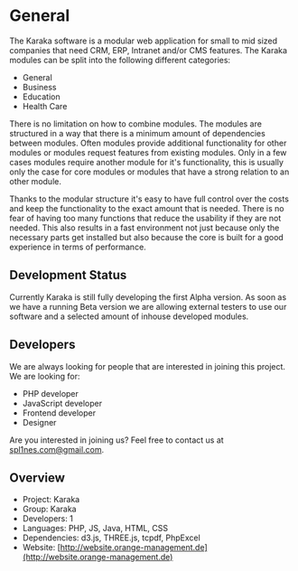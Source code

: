 # General

The Karaka software is a modular web application for small to mid sized companies that need CRM, ERP, Intranet and/or CMS features. The Karaka modules can be split into the following different categories:

* General
* Business
* Education
* Health Care

There is no limitation on how to combine modules. The modules are structured in a way that there is a minimum amount of dependencies between modules. Often modules provide additional functionality for other modules or modules request features from existing modules. Only in a few cases modules require another module for it's functionality, this is usually only the case for core modules or modules that have a strong relation to an other module.

Thanks to the modular structure it's easy to have full control over the costs and keep the functionality to the exact amount that is needed. There is no fear of having too many functions that reduce the usability if they are not needed. This also results in a fast environment not just because only the necessary parts get installed but also because the core is built for a good experience in terms of performance.

## Development Status

Currently Karaka is still fully developing the first Alpha version. As soon as we have a running Beta version we are allowing external testers to use our software and a selected amount of inhouse developed modules.

## Developers

We are always looking for people that are interested in joining this project. We are looking for:

* PHP developer
* JavaScript developer
* Frontend developer
* Designer

Are you interested in joining us? Feel free to contact us at spl1nes.com@gmail.com.

## Overview

* Project: Karaka
* Group: Karaka
* Developers: 1
* Languages: PHP, JS, Java, HTML, CSS
* Dependencies: d3.js, THREE.js, tcpdf, PhpExcel
* Website: [http://website.orange-management.de](http://website.orange-management.de)